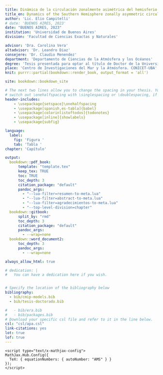 ```yaml
---
title: Dinámica de la circulación zonalmente asimétrica del hemisferio sur
title_en: Dynamics of the Southern Hemisphere zonally asymmetric circulation
author: 'Lic. Elio Campitelli'
# date: 'BUENOS AIRES, 2023'
date: "BUENOS AIRES, 2023"
institution: 'Universidad de Buenos Aires'
division: 'Facultad de Ciencias Exactas y Naturales'

advisor: 'Dra. Carolina Vera'
altadvisor: 'Dr. Leandro Diaz'
consejere: 'Dr. Claudio Menendez'
department: 'Departamento de Ciencias de la Atmósfera y los Océanos'
degree: 'Tesis presentada para optar al título de Doctor de la Universidad de Buenos Aires en el Área de Ciencias de la Atmósfera y los Océanos'
place: 'Centro de Investigaciones del Mar y la Atmósfera. CONICET-UBA'
knit: purrr::partial(bookdown::render_book, output_format = 'all')

site: bookdown::bookdown_site

# The next two lines allow you to change the spacing in your thesis. You can 
# switch out \onehalfspacing with \singlespacing or \doublespacing, if desired.
header-includes:
    - \usepackage{setspace}\onehalfspacing
    - \usepackage[spanish,es-tabla]{babel}
    - \usepackage[colorinlistoftodos]{todonotes}
    - \usepackage[inline]{showlabels}
    - \usepackage{subfig}

language:
  label:
    fig: 'Figura '
    tab: 'Tabla '
chapter: 'Capítulo'

output:
  bookdown::pdf_book:
      template: "template.tex"
      keep_tex: TRUE
      toc: TRUE
      toc_depth: 3
      citation_package: "default"
      pandoc_args:
        - "--lua-filter=resumen-to-meta.lua"
        - "--lua-filter=abstract-to-meta.lua"
        - "--lua-filter=agradecimientos-to-meta.lua"
        - "--top-level-division=chapter"
  bookdown::gitbook:
      split_by: "rmd"
      toc_depth: 3
      citation_package: "default"
      pandoc_args:
        - --wrap=none
  bookdown::word_document2:
      toc_depth: 3
      pandoc_args:
        - --wrap=none

always_allow_html: true

# dedication: |
#   You can have a dedication here if you wish. 


# Specify the location of the bibliography below
bibliography:
  - bib/cmip-models.bib
  - bib/tesis-doctorado.bib

#   - bib/era.bib
#   - bib/packages.bib
# Download your specific csl file and refer to it in the line below.
csl: "csl/apa.csl"
link-citations: yes
lot: true
lof: true
---
```


<!-- Required to number equations in HTML files -->

```{=html}
<script type="text/x-mathjax-config">
MathJax.Hub.Config({
  TeX: { equationNumbers: { autoNumber: "AMS" } }
});
</script>
```

